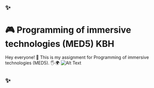 ## ✨
# 🎮 Programming of immersive technologies (MED5) KBH 
Hey everyone! 👋 This is my assignment for Programming of immersive technologies (MED5). 🖐️🌍
![Alt Text](https://media.giphy.com/media/vFKqnCdLPNOKc/giphy.gif)
## ✨
